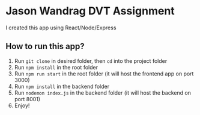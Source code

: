 # Jason Wandrag DVT Assignment

I created this app using React/Node/Express

## How to run this app?

1. Run `git clone` in desired folder, then `cd` into the project folder
2. Run `npm install` in the root folder
3. Run `npm run start` in the root folder (it will host the frontend app on port 3000)
4. Run `npm install` in the backend folder
5. Run `nodemon index.js` in the backend folder (it will host the backend on port 8001)
6. Enjoy!
